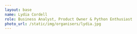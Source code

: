 ```yaml
---
layout: base
name: Lydia Cordell
role: Business Analyst, Product Owner & Python Enthusiast
photo_url: /static/img/organisers/lydia.jpg
---
```

